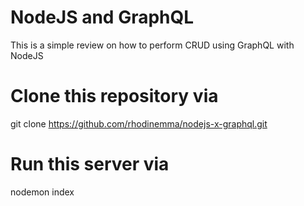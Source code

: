 # NodeJS and GraphQL
This is a simple review on how to perform CRUD using GraphQL with NodeJS

# Clone this repository via
git clone https://github.com/rhodinemma/nodejs-x-graphql.git

# Run this server via
nodemon index
